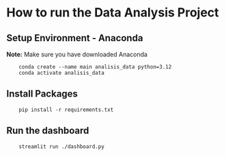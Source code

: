# How to run the Data Analysis Project

## Setup Environment - Anaconda
**Note:** Make sure you have downloaded Anaconda
```
    conda create --name main analisis_data python=3.12
    conda activate analisis_data
```

## Install Packages
```
    pip install -r requirements.txt
```

## Run the dashboard
```
    streamlit run ./dashboard.py
```